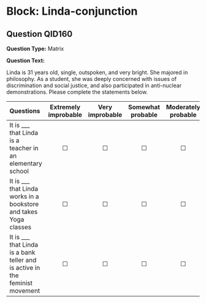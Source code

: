 # Block: Linda-conjunction

## Question QID160
**Question Type:** Matrix

**Question Text:**

Linda is 31 years old, single, outspoken, and very bright. She majored in philosophy. As a student, she was deeply concerned with issues of discrimination and social justice, and also participated in anti-nuclear demonstrations. Please complete the statements below.

| Questions | Extremely improbable | Very improbable | Somewhat probable | Moderately probable | Very probable | Extremely probable |
| :--- | :---: | :---: | :---: | :---: | :---: | :---: |
| It is ___ that Linda is a teacher in an elementary school | ☐ | ☐ | ☐ | ☐ | ☐ | ☐ |
| It is ___ that Linda works in a bookstore and takes Yoga classes | ☐ | ☐ | ☐ | ☐ | ☐ | ☐ |
| It is ___ that Linda is a bank teller and is active in the feminist movement | ☐ | ☐ | ☐ | ☐ | ☐ | ☐ |

